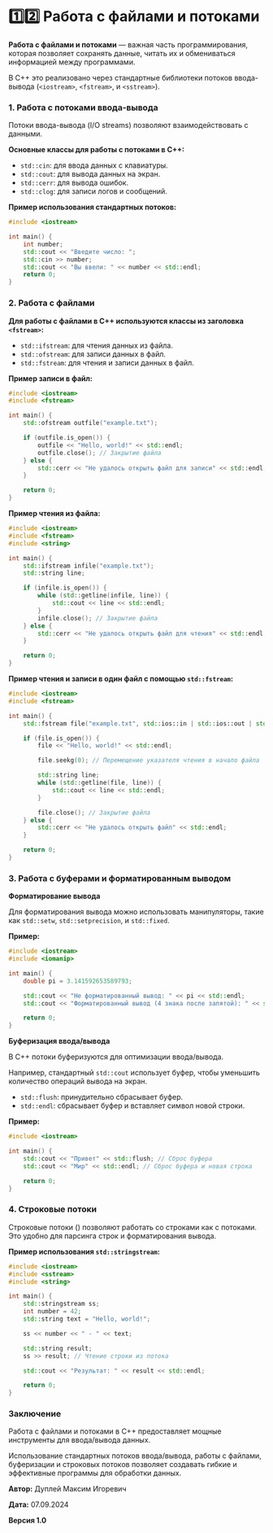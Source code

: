 # 1️⃣2️⃣ Работа с файлами и потоками

**Работа с файлами и потоками** — важная часть программирования, которая позволяет сохранять данные, читать их и обмениваться информацией между программами.

В C++ это реализовано через стандартные библиотеки потоков ввода-вывода (`<iostream>`, `<fstream>`, и `<sstream>`).

### 1. Работа с потоками ввода-вывода

Потоки ввода-вывода (I/O streams) позволяют взаимодействовать с данными.

**Основные классы для работы с потоками в C++:**

- `std::cin`: для ввода данных с клавиатуры.
- `std::cout`: для вывода данных на экран.
- `std::cerr`: для вывода ошибок.
- `std::clog`: для записи логов и сообщений.

**Пример использования стандартных потоков:**

```cpp
#include <iostream>

int main() {
    int number;
    std::cout << "Введите число: ";
    std::cin >> number;
    std::cout << "Вы ввели: " << number << std::endl;
    return 0;
}
```

### 2. Работа с файлами

**Для работы с файлами в C++ используются классы из заголовка `<fstream>`:**

- `std::ifstream`: для чтения данных из файла.
- `std::ofstream`: для записи данных в файл.
- `std::fstream`: для чтения и записи данных в файл.

**Пример записи в файл:**

```cpp
#include <iostream>
#include <fstream>

int main() {
    std::ofstream outfile("example.txt");

    if (outfile.is_open()) {
        outfile << "Hello, world!" << std::endl;
        outfile.close(); // Закрытие файла
    } else {
        std::cerr << "Не удалось открыть файл для записи" << std::endl;
    }

    return 0;
}
```

**Пример чтения из файла:**

```cpp
#include <iostream>
#include <fstream>
#include <string>

int main() {
    std::ifstream infile("example.txt");
    std::string line;

    if (infile.is_open()) {
        while (std::getline(infile, line)) {
            std::cout << line << std::endl;
        }
        infile.close(); // Закрытие файла
    } else {
        std::cerr << "Не удалось открыть файл для чтения" << std::endl;
    }

    return 0;
}
```

**Пример чтения и записи в один файл с помощью `std::fstream`:**

```cpp
#include <iostream>
#include <fstream>

int main() {
    std::fstream file("example.txt", std::ios::in | std::ios::out | std::ios::trunc);

    if (file.is_open()) {
        file << "Hello, world!" << std::endl;

        file.seekg(0); // Перемещение указателя чтения в начало файла

        std::string line;
        while (std::getline(file, line)) {
            std::cout << line << std::endl;
        }

        file.close(); // Закрытие файла
    } else {
        std::cerr << "Не удалось открыть файл" << std::endl;
    }

    return 0;
}
```

### 3. Работа с буферами и форматированным выводом

**Форматирование вывода**

Для форматирования вывода можно использовать манипуляторы, такие как `std::setw`, `std::setprecision`, и `std::fixed`.

**Пример:**

```cpp
#include <iostream>
#include <iomanip>

int main() {
    double pi = 3.141592653589793;

    std::cout << "Не форматированный вывод: " << pi << std::endl;
    std::cout << "Форматированный вывод (4 знака после запятой): " << std::fixed << std::setprecision(4) << pi << std::endl;

    return 0;
}
```

**Буферизация ввода/вывода**

В C++ потоки буферизуются для оптимизации ввода/вывода.

Например, стандартный `std::cout` использует буфер, чтобы уменьшить количество операций вывода на экран.

- `std::flush`: принудительно сбрасывает буфер.
- `std::endl`: сбрасывает буфер и вставляет символ новой строки.

**Пример:**

```cpp
#include <iostream>

int main() {
    std::cout << "Привет" << std::flush; // Сброс буфера
    std::cout << "Мир" << std::endl; // Сброс буфера и новая строка

    return 0;
}
```

### 4. Строковые потоки

Строковые потоки (<sstream>) позволяют работать со строками как с потоками. Это удобно для парсинга строк и форматирования вывода.

**Пример использования `std::stringstream`:**

```cpp
#include <iostream>
#include <sstream>
#include <string>

int main() {
    std::stringstream ss;
    int number = 42;
    std::string text = "Hello, world!";

    ss << number << " - " << text;

    std::string result;
    ss >> result; // Чтение строки из потока

    std::cout << "Результат: " << result << std::endl;

    return 0;
}
```

### Заключение

Работа с файлами и потоками в C++ предоставляет мощные инструменты для ввода/вывода данных.

Использование стандартных потоков ввода/вывода, работы с файлами, буферизации и строковых потоков позволяет создавать гибкие и эффективные программы для обработки данных.



**Автор:** Дуплей Максим Игоревич

**Дата:** 07.09.2024

**Версия 1.0**